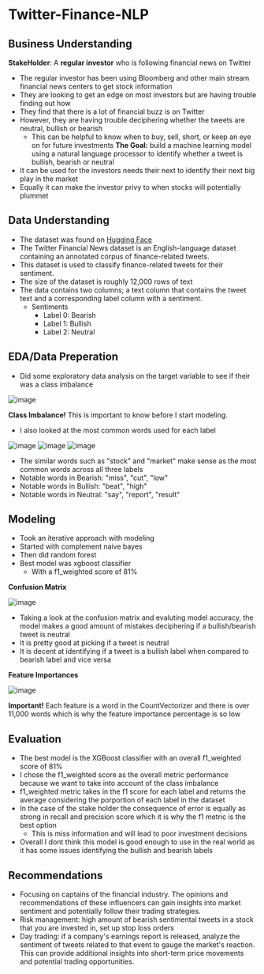 # Twitter-Finance-NLP
## Business Understanding
**StakeHolder**: A **regular investor** who is following financial news on Twitter
- The regular investor has been using Bloomberg and other main stream financial news centers to get stock information
- They are looking to get an edge on most investors but are having trouble finding out how
- They find that there is a lot of financial buzz is on Twitter
- However, they are having trouble deciphering whether the tweets are neutral, bullish or bearish
    - This can be helpful to know when to buy, sell, short, or keep an eye on for future investments
**The Goal:** build a machine learning model using a natural language processor to identify whether a tweet is bullish, bearish or neutral
- It can be used for the investors needs  their next to identify their next big play in the market
- Equally it can make the investor privy to when stocks will potentially plummet

## Data Understanding
- The dataset was found on [Hugging Face](https://huggingface.co/datasets/zeroshot/twitter-financial-news-sentiment)
- The Twitter Financial News dataset is an English-language dataset containing an annotated corpus of finance-related tweets. 
- This dataset is used to classify finance-related tweets for their sentiment.
- The size of the dataset is roughly 12,000 rows of text
- The data contains two columns; a text column that contains the tweet text and a corresponding label column with a sentiment.
    - Sentiments
         - Label 0: Bearish
         - Label 1: Bullish
         - Label 2: Neutral

## EDA/Data Preperation

- Did some exploratory data analysis on the target variable to see if their was a class imbalance

![image](https://github.com/ddcots24/Twitter-Finance-NLP/assets/131708046/66e7e620-396f-4b0e-9153-ae48d53a427e)

**Class Imbalance!** This is important to know before I start modeling.


- I also looked at the most common words used for each label

![image](https://github.com/ddcots24/Twitter-Finance-NLP/assets/131708046/b30dba1b-83ee-42a2-a743-dfeddf6c06cc)
![image](https://github.com/ddcots24/Twitter-Finance-NLP/assets/131708046/d0ace2e3-e2c5-4309-ac7e-9e33ec0f95bb)
![image](https://github.com/ddcots24/Twitter-Finance-NLP/assets/131708046/e4904879-734b-41f3-865a-8ac8e4a68e67)

- The similar words such as "stock" and "market" make sense as the most common words across all three labels
- Notable words in Bearish: "miss", "cut", "low"
- Notable words in Bullish: "beat", "high"
- Notable words in Neutral: "say", "report", "result"

## Modeling

- Took an iterative approach with modeling
- Started with complement naive bayes
- Then did random forest
- Best model was xgboost classifier
    - With a f1_weighted score of 81%

**Confusion Matrix**

![image](https://github.com/ddcots24/Twitter-Finance-NLP/assets/131708046/dc8868bf-0183-4657-b66b-48d386147e05)

- Taking a look at the confusion matrix and evaluting model accuracy, the model makes a good amount of mistakes deciphering if a bullish/bearish tweet is neutral
- It is pretty good at picking if a tweet is neutral
- It is decent at identifying if a tweet is a bullish label when compared to bearish label and vice versa

**Feature Importances**

![image](https://github.com/ddcots24/Twitter-Finance-NLP/assets/131708046/14daad4c-783a-4bff-a449-8375653562c0)

**Important!** Each feature is a word in the CountVectorizer and there is over 11,000 words which is why the feature importance percentage is so low


## Evaluation

- The best model is the XGBoost classifier with an overall f1_weighted score of 81%
- I chose the f1_weighted score as the overall metric performance because we want to take into account of the class imbalance
- f1_weighted metric takes in the f1 score for each label and returns the average considering the porportion of each label in the dataset
- In the case of the stake holder the consequence of error is equally as strong in recall and precision score which it is why the f1 metric is the best option
    - This is miss information and will lead to poor investment decisions
- Overall I dont think this model is good enough to use in the real world as it has some issues identifying the bullish and bearish labels

## Recommendations

- Focusing on captains of the financial industry. The opinions and recommendations of these influencers can gain insights into market sentiment and potentially follow their trading strategies.
- Risk management: high amount of bearish sentimental tweets in a stock that you are invested in, set up stop loss orders
- Day trading: if a company's earnings report is released, analyze the sentiment of tweets related to that event to gauge the market's reaction. This can provide additional insights into short-term price movements and potential trading opportunities.


